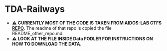 # TDA-Railways
* :warning: **CURRENTLY MOST OF THE CODE IS TAKEN FROM [AIDOS-LAB GTFS REPO](https://github.com/aidos-lab/gtfstop/)**. The readme of that repo is copied the file README_other_repo.md.
* :warning: **LOOK AT THE FILE INSIDE Data FODLER FOR INSTRUCTIONS ON HOW TO DOWNLOAD THE DATA.**